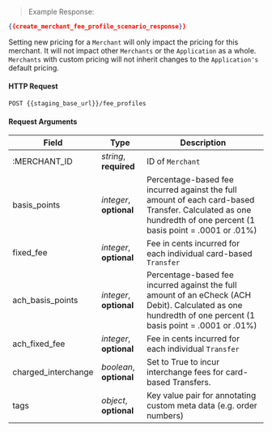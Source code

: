 > Example Response:

```json
{{create_merchant_fee_profile_scenario_response}}
```

Setting new pricing for a `Merchant` will only impact the pricing for this merchant. It will not impact other `Merchants` or the `Application` as a whole. `Merchants` with custom pricing will not inherit changes to the `Application's` default pricing.

#### HTTP Request

`POST {{staging_base_url}}/fee_profiles`

#### Request Arguments

Field | Type | Description
----- | ---- | -----------
:MERCHANT_ID | *string*, **required** | ID of `Merchant`
basis_points | *integer*, **optional** | Percentage-based fee incurred against the full amount of each card-based Transfer. Calculated as one hundredth of one percent (1 basis point = .0001 or .01%)
fixed_fee | *integer*, **optional** | Fee in cents incurred for each individual card-based `Transfer`
ach_basis_points | *integer*, **optional** | Percentage-based fee incurred against the full amount of an eCheck (ACH Debit). Calculated as one hundredth of one percent (1 basis point = .0001 or .01%)
ach_fixed_fee | *integer*, **optional** | Fee in cents incurred for each individual `Transfer`
charged_interchange | *boolean*, **optional** | Set to True to incur interchange fees for card-based Transfers.
tags | *object*, **optional** | Key value pair for annotating custom meta data (e.g. order numbers)
